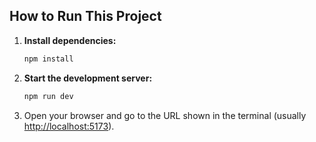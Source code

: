 ## How to Run This Project

1. **Install dependencies:**
   ```bash
   npm install
   ```
2. **Start the development server:**
   ```bash
   npm run dev
   ```
3. Open your browser and go to the URL shown in the terminal (usually [http://localhost:5173](http://localhost:5173)).
